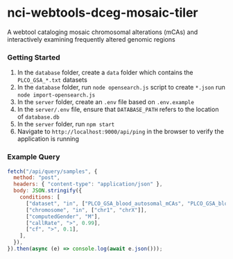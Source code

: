 # nci-webtools-dceg-mosaic-tiler

A webtool cataloging mosaic chromosomal alterations (mCAs) and interactively examining frequently altered genomic regions

### Getting Started

1. In the `database` folder, create a `data` folder which contains the `PLCO_GSA_*.txt` datasets
2. In the `database` folder, run `node opensearch.js` script to create `*.json`
   run `node import-opensearch.js`
3. In the `server` folder, create an `.env` file based on `.env.example`
4. In the `server/.env` file, ensure that `DATABASE_PATH` refers to the location of `database.db`
5. In the `server` folder, run `npm start`
6. Navigate to `http://localhost:9000/api/ping` in the browser to verify the application is running

### Example Query

```js
fetch("/api/query/samples", {
  method: "post",
  headers: { "content-type": "application/json" },
  body: JSON.stringify({
    conditions: [
      ["dataset", "in", ["PLCO_GSA_blood_autosomal_mCAs", "PLCO_GSA_blood_mLOY"]],
      ["chromosome", "in", ["chr1", "chrX"]],
      ["computedGender", "M"],
      ["callRate", ">", 0.99],
      ["cf", ">", 0.1],
    ],
  }),
}).then(async (e) => console.log(await e.json()));
```
